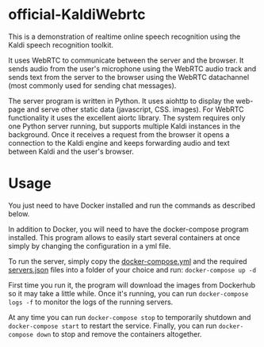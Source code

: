 # official-KaldiWebrtc

This is a demonstration of realtime online speech recognition using the Kaldi speech recognition toolkit.

It uses WebRTC to communicate between the server and the browser. It sends audio from the user's microphone using the WebRTC audio track and sends text from the server to the browser using the WebRTC datachannel (most commonly used for sending chat messages).

The server program is written in Python. It uses aiohttp to display the web-page and serve other static data (javascript, CSS. images). For WebRTC functionality it uses the excellent aiortc library. The system requires only one Python server running, but supports multiple Kaldi instances in the background. Once it receives a request from the browser it opens a connection to the Kaldi engine and keeps forwarding audio and text between Kaldi and the user's browser.

# Usage

You just need to have Docker installed and run the commands as described below.

In addition to Docker, you will need to have the docker-compose program installed. 
This program allows to easily start several containers at once simply by changing the configuration in a yml file.

To run the server, simply copy the [docker-compose.yml](docker-compose.yml) and the required 
[servers.json](servers.json) files into a folder of your choice and run: `docker-compose up -d`

First time you run it, the program will download the images from Dockerhub so it may take a little while. Once it's running,
you can run `docker-compose logs -f` to monitor the logs of the running servers.

At any time you can run `docker-compose stop` to temporarily shutdown and `docker-compose start` to restart the service.
Finally, you can run `docker-compose down` to stop and remove the containers altogether.
